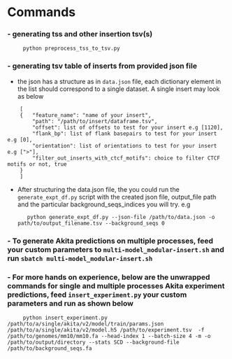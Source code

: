 # Commands

###   - generating tss and other insertion tsv(s)
   
         python preprocess_tss_to_tsv.py
       
       
###   - generating tsv table of inserts from provided json file
   
- the json has a structure as in `data.json` file, each dictionary element in the list should correspond to a single dataset. A single insert may look as below
```
    [        
    {   "feature_name": "name of your insert",
        "path": "/path/to/insert/dataframe.tsv",     
        "offset": list of offsets to test for your insert e.g [1120],        
        "flank_bp": list of flank basepairs to test for your insert e.g [0],        
        "orientation": list of orientations to test for your insert e.g [">"],
        "filter_out_inserts_with_ctcf_motifs": choice to filter CTCF motifs or not, true
    }
    ]
```                
- After structuring the data.json file, the you could run the `generate_expt_df.py` script with the created json file, output_file path and the particular background_seqs_indices you will try. e.g

         python generate_expt_df.py --json-file /path/to/data.json -o path/to/output_filename.tsv --background_seqs 0 

###   - To generate Akita predictions on multiple processes, feed your custom parameters to `multi-model_modular-insert.sh` and run `sbatch multi-model_modular-insert.sh` 


###   - For more hands on experience, below are the unwrapped commands for single and multiple processes Akita experiment predictions, feed `insert_experiment.py` your custom parameters and run as shown below
   
         python insert_experiment.py /path/to/a/single/akita/v2/model/train/params.json /path/to/a/single/akita/v2/model.h5 /path/to/experiment.tsv  -f /path/to/genomes/mm10/mm10.fa --head-index 1 --batch-size 4 -m -o /path/to/output/directory --stats SCD --background-file  /path/to/background_seqs.fa
        
        
   